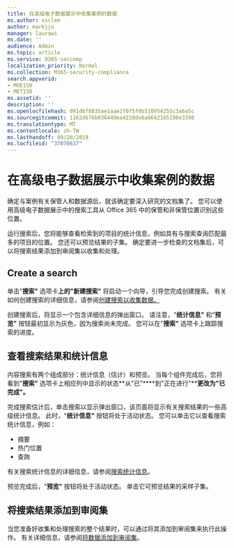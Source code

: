 ```yaml
---
title: 在高级电子数据展示中收集案例的数据
ms.author: esclee
author: markjjo
manager: laurawi
ms.date: ''
audience: Admin
ms.topic: article
ms.service: O365-seccomp
localization_priority: Normal
ms.collection: M365-security-compliance
search.appverid:
- MOE150
- MET150
ms.assetid: ''
description: ''
ms.openlocfilehash: 091d6f8835ae1aae2f075f0b510954255c3a6a5c
ms.sourcegitcommit: 1162d676b036449ea4220de8a6642165190e3398
ms.translationtype: MT
ms.contentlocale: zh-TW
ms.lasthandoff: 09/20/2019
ms.locfileid: "37076637"
---
```

# <a name="collect-data-for-a-case-in-advanced-ediscovery"></a>在高级电子数据展示中收集案例的数据

确定与案例有关保管人和数据源后，就该确定要深入研究的文档集了。 您可以使用高级电子数据展示中的搜索工具从 Office 365 中的保管和非保管位置识别这些位置。

运行搜索后，您将能够查看检索到的项目的统计信息，例如具有与搜索查询匹配最多的项目的位置。 您还可以预览结果的子集。 确定要进一步检查的文档集后，可以将搜索结果添加到审阅集以收集和处理。

## <a name="create-a-search"></a>Create a search

单击"**搜索"** 选项卡**上的"新建搜索"** 将启动一个向导，引导您完成创建搜索。 有关如何创建搜索的详细信息，请参阅[创建搜索以收集数据。](create-search-to-collect-data.md)

创建搜索后，将显示一个包含详细信息的弹出窗口。 请注意，"**统计信息"** 和"**预览"** 按钮最初显示为灰色，因为搜索尚未完成。 您可以在"**搜索"** 选项卡上跟踪搜索的进度。

## <a name="view-search-results-and-statistics"></a>查看搜索结果和统计信息

内容搜索有两个组成部分：统计信息（估计）和预览。 当每个组件完成后，您将看到"**搜索"** 选项卡上相应列中显示的状态**从"已"****到"正在进行"****更改为"已完成"。**

完成搜索估计后，单击搜索以显示弹出窗口，该页面将显示有关搜索结果的一些高级统计信息。 此时，"**统计信息"** 按钮将处于活动状态。 您可以单击它以查看搜索统计信息，例如：

- 摘要
- 热门位置
- 查詢

有关搜索统计信息的详细信息，请参阅[搜索统计信息](search-statistics.md)。

预览完成后，"**预览"** 按钮将处于活动状态。 单击它可预览结果的采样子集。

## <a name="adding-search-results-to-a-review-set"></a>将搜索结果添加到审阅集

当您准备好收集和处理搜索的整个结果时，可以通过将其添加到审阅集来执行此操作。 有关详细信息，请参阅[将数据添加到审阅集](add-data-to-review-set.md)。 